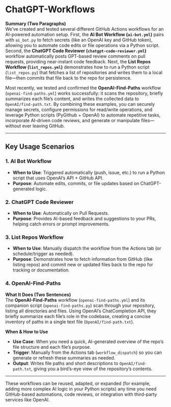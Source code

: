 # ChatGPT-Workflows

**Summary (Two Paragraphs)**  
We’ve created and tested several different GitHub Actions workflows for an AI-powered automation setup. First, the **AI Bot Workflow (`ai-bot.yml`)** pairs with `ai_bot.py` to fetch secrets (like an OpenAI key and GitHub token), allowing you to automate code edits or file operations via a Python script. Second, the **ChatGPT Code Reviewer (`chatgpt-code-reviewer.yml`)** workflow automatically posts GPT-based review comments on pull requests, providing near-instant code feedback. Next, the **List Repos Workflow (`list_repos.yml`)** demonstrates how to run a Python script (`list_repos.py`) that fetches a list of repositories and writes them to a local file—then commits that file back to the repo for persistence.

Most recently, we tested and confirmed the **OpenAI-Find-Paths** workflow (`openai-find-paths.yml`) works successfully: it scans the repository, briefly summarizes each file’s content, and writes the collected data to `OpenAI/find-path.txt`. By combining these examples, you can securely manage secrets, configure permissions for read/write operations, and leverage Python scripts (PyGithub + OpenAI) to automate repetitive tasks, incorporate AI-driven code reviews, and generate or manipulate files—without ever leaving GitHub.

---

## Key Usage Scenarios

### 1. AI Bot Workflow
- **When to Use**: Triggered automatically (push, issue, etc.) to run a Python script that uses OpenAI’s API + GitHub API.  
- **Purpose**: Automate edits, commits, or file updates based on ChatGPT-generated logic.

### 2. ChatGPT Code Reviewer
- **When to Use**: Automatically on Pull Requests.  
- **Purpose**: Provides AI-based feedback and suggestions to your PRs, helping catch errors or prompt improvements.

### 3. List Repos Workflow
- **When to Use**: Manually dispatch the workflow from the Actions tab (or schedule/trigger as needed).  
- **Purpose**: Demonstrates how to fetch information from GitHub (like listing repos) and commit new or updated files back to the repo for tracking or documentation.

### 4. OpenAI-Find-Paths
**What It Does (Two Sentences)**  
The **OpenAI-Find-Paths** workflow (`openai-find-paths.yml`) and its companion script (`openai-find-paths.py`) scan through your repository, listing all directories and files. Using OpenAI’s ChatCompletion API, they briefly summarize each file’s role in the codebase, creating a concise inventory of paths in a single text file (`OpenAI/find-path.txt`).

**When & How to Use**  
- **Use Case**: When you need a quick, AI-generated overview of the repo’s file structure and each file’s purpose.  
- **Trigger**: Manually from the Actions tab (`workflow_dispatch`) so you can generate or refresh these summaries as needed.  
- **Output**: Writes file paths and short descriptions to `OpenAI/find-path.txt`, giving you a bird’s-eye view of the repository’s contents.

---

These workflows can be reused, adapted, or expanded (for example, adding more complex AI logic in your Python scripts) any time you need GitHub-based automations, code reviews, or integration with third-party services like OpenAI.
